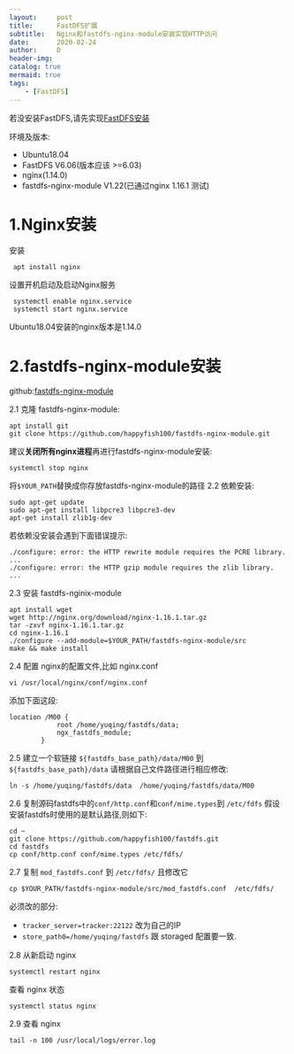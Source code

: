 ```yaml
---
layout:     post
title:      FastDFS扩展
subtitle:   Nginx和fastdfs-nginx-module安装实现HTTP访问
date:       2020-02-24
author:     D
header-img: 
catalog: true
mermaid: true
tags:
    - [FastDFS]
---
```


若没安装FastDFS,请先实现[FastDFS安装](https://dm116.github.io/2020/02/23/install-fastdfs)

环境及版本:
- Ubuntu18.04
- FastDFS V6.06(版本应该 >=6.03)
- nginx(1.14.0)
- fastdfs-nginx-module V1.22(已通过nginx 1.16.1 测试)

# 1.Nginx安装
安装
```
 apt install nginx
```
设置开机启动及启动Nginx服务
```
 systemctl enable nginx.service
 systemctl start nginx.service
```
Ubuntu18.04安装的nginx版本是1.14.0
# 2.fastdfs-nginx-module安装
github:[fastdfs-nginx-module](https://github.com/happyfish100/fastdfs-nginx-module)

2.1 克隆 fastdfs-nginx-module:
```
apt install git 
git clone https://github.com/happyfish100/fastdfs-nginx-module.git
```
建议**关闭所有nginx进程**再进行fastdfs-nginx-module安装:
```
systemctl stop nginx
```
将`$YOUR_PATH`替换成你存放fastdfs-nginx-module的路径
2.2 依赖安装:
```
sudo apt-get update
sudo apt-get install libpcre3 libpcre3-dev
apt-get install zlib1g-dev
```
若依赖没安装会遇到下面错误提示:
```
./configure: error: the HTTP rewrite module requires the PCRE library.
...
./configure: error: the HTTP gzip module requires the zlib library.
...
```
2.3 安装 fastdfs-nginix-module
```
apt install wget
wget http://nginx.org/download/nginx-1.16.1.tar.gz
tar -zxvf nginx-1.16.1.tar.gz
cd nginx-1.16.1
./configure --add-module=$YOUR_PATH/fastdfs-nginx-module/src   
make && make install
```
2.4 配置 nginx的配置文件,比如 nginx.conf
```
vi /usr/local/nginx/conf/nginx.conf
```
添加下面这段:
```
location /M00 {
            root /home/yuqing/fastdfs/data;
            ngx_fastdfs_module;
        }
```

2.5 建立一个软链接 `${fastdfs_base_path}/data/M00` 到 `${fastdfs_base_path}/data`
请根据自己文件路径进行相应修改:
```
ln -s /home/yuqing/fastdfs/data  /home/yuqing/fastdfs/data/M00
```

2.6 复制源码fastdfs中的`conf/http.conf`和`conf/mime.types`到 `/etc/fdfs`
假设安装fastdfs时使用的是默认路径,则如下:
```
cd ~
git clone https://github.com/happyfish100/fastdfs.git
cd fastdfs
cp conf/http.conf conf/mime.types /etc/fdfs/
```

2.7 复制 `mod_fastdfs.conf` 到 `/etc/fdfs/` 且修改它
```
cp $YOUR_PATH/fastdfs-nginx-module/src/mod_fastdfs.conf  /etc/fdfs/
```
必须改的部分:
- `tracker_server=tracker:22122` 改为自己的IP
- `store_path0=/home/yuqing/fastdfs` 跟 storaged 配置要一致.

2.8 从新启动 nginx
```
systemctl restart nginx
```
查看 nginx 状态
```
systemctl status nginx
```

2.9 查看 nginx
```
tail -n 100 /usr/local/logs/error.log
```



